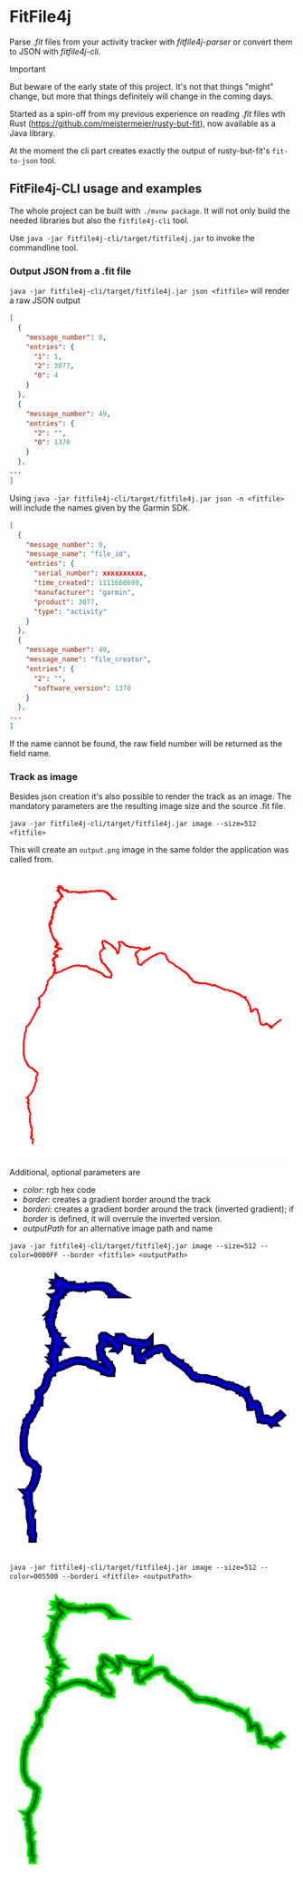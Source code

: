 # FitFile4j

Parse _.fit_ files from your activity tracker with _fitfile4j-parser_ or convert them to JSON with _fitfile4j-cli_.

> [!IMPORTANT]
> But beware of the early state of this project.
> It's not that things "might" change, but more that things definitely will change in the coming days.

Started as a spin-off from my previous experience on reading _.fit_ files wth
Rust (https://github.com/meistermeier/rusty-but-fit),
now available as a Java library.

At the moment the cli part creates exactly the output of rusty-but-fit's `fit-to-json` tool.

## FitFile4j-CLI usage and examples

The whole project can be built with `./mvnw package`.
It will not only build the needed libraries but also the `fitfile4j-cli` tool.

Use `java -jar fitfile4j-cli/target/fitfile4j.jar` to invoke the commandline tool.

### Output JSON from a .fit file

`java -jar fitfile4j-cli/target/fitfile4j.jar json <fitfile>` will render a raw JSON output
```json
[
  {
    "message_number": 0,
    "entries": {
      "1": 1,
      "2": 3077,
      "0": 4
    }
  },
  {
    "message_number": 49,
    "entries": {
      "2": "",
      "0": 1370
    }
  },
...
]
```

Using `java -jar fitfile4j-cli/target/fitfile4j.jar json -n <fitfile>` will include the names given by the Garmin SDK.
```json
[
  {
    "message_number": 0,
    "message_name": "file_id",
    "entries": {
      "serial_number": xxxxxxxxxx,
      "time_created": 1111660699,
      "manufacturer": "garmin",
      "product": 3077,
      "type": "activity"
    }
  },
  {
    "message_number": 49,
    "message_name": "file_creator",
    "entries": {
      "2": "",
      "software_version": 1370
    }
  },
...
]
```
If the name cannot be found, the raw field number will be returned as the field name.

### Track as image

Besides json creation it's also possible to render the track as an image.
The mandatory parameters are the resulting image size and the source .fit file.

```shell
java -jar fitfile4j-cli/target/fitfile4j.jar image --size=512 <fitfile>
```
This will create an `output.png` image in the same folder the application was called from.

![output.png](docs/images/simple_track.png)

Additional, optional parameters are
* _color_: rgb hex code
* _border_: creates a gradient border around the track
* _borderi_: creates a gradient border around the track (inverted gradient); if _border_ is defined, it will overrule the inverted version.
* _outputPath_ for an alternative image path and name

```shell
java -jar fitfile4j-cli/target/fitfile4j.jar image --size=512 --color=0000FF --border <fitfile> <outputPath>
```
![outputPath.png](docs/images/border_track.png)

```shell
java -jar fitfile4j-cli/target/fitfile4j.jar image --size=512 --color=005500 --borderi <fitfile> <outputPath>
```
![borderI.png](docs/images/borderi_track.png)
